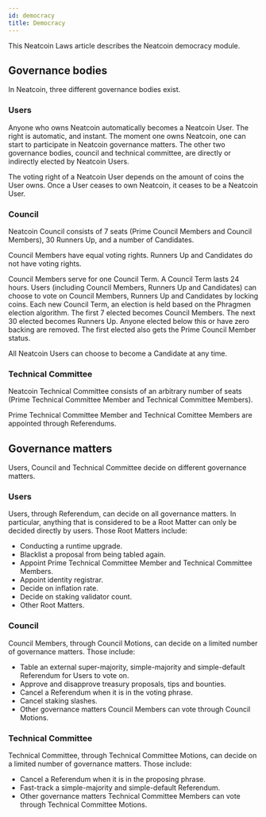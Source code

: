 ```yaml
---
id: democracy
title: Democracy
---
```


This Neatcoin Laws article describes the Neatcoin democracy module.

## Governance bodies

In Neatcoin, three different governance bodies exist.

### Users

Anyone who owns Neatcoin automatically becomes a Neatcoin User. The right is
automatic, and instant. The moment one owns Neatcoin, one can start to
participate in Neatcoin governance matters. The other two governance bodies,
council and technical committee, are directly or indirectly elected by Neatcoin
Users.

The voting right of a Neatcoin User depends on the amount of coins the User
owns. Once a User ceases to own Neatcoin, it ceases to be a Neatcoin User.

### Council

Neatcoin Council consists of 7 seats (Prime Council Members and Council
Members), 30 Runners Up, and a number of Candidates.

Council Members have equal voting rights. Runners Up and Candidates do not have
voting rights.

Council Members serve for one Council Term. A Council Term lasts 24 hours. Users
(including Council Members, Runners Up and Candidates) can choose to vote on
Council Members, Runners Up and Candidates by locking coins. Each new Council
Term, an election is held based on the Phragmen election algorithm. The first 7
elected becomes Council Members. The next 30 elected becomes Runners Up. Anyone
elected below this or have zero backing are removed. The first elected also gets
the Prime Council Member status.

All Neatcoin Users can choose to become a Candidate at any time.

### Technical Committee

Neatcoin Technical Committee consists of an arbitrary number of seats (Prime
Technical Committee Member and Technical Committee Members).

Prime Technical Committee Member and Technical Comittee Members are appointed
through Referendums.

## Governance matters

Users, Council and Technical Committee decide on different governance matters.

### Users

Users, through Referendum, can decide on all governance matters. In particular,
anything that is considered to be a Root Matter can only be decided directly by
users. Those Root Matters include:

* Conducting a runtime upgrade.
* Blacklist a proposal from being tabled again.
* Appoint Prime Technical Committee Member and Technical Committee Members.
* Appoint identity registrar.
* Decide on inflation rate.
* Decide on staking validator count.
* Other Root Matters.

### Council

Council Members, through Council Motions, can decide on a limited number of
governance matters. Those include:

* Table an external super-majority, simple-majority and simple-default
  Referendum for Users to vote on.
* Approve and disapprove treasury proposals, tips and bounties.
* Cancel a Referendum when it is in the voting phrase.
* Cancel staking slashes.
* Other governance matters Council Members can vote through Council Motions.

### Technical Committee

Technical Committee, through Technical Committee Motions, can decide on a
limited number of governance matters. Those include:

* Cancel a Referendum when it is in the proposing phrase.
* Fast-track a simple-majority and simple-default Referendum.
* Other governance matters Technical Committee Members can vote through
  Technical Committee Motions.